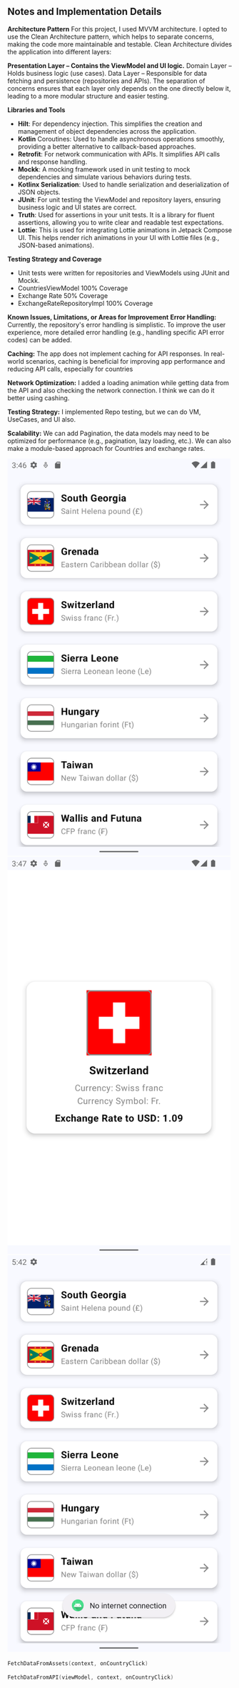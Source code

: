## Notes and Implementation Details
**Architecture Pattern**
For this project, I used MVVM architecture. I opted to use the Clean Architecture pattern, which helps to separate concerns, making the code more maintainable and testable. Clean Architecture divides the application into different layers:

**Presentation Layer – Contains the ViewModel and UI logic.**
Domain Layer – Holds business logic (use cases).
Data Layer – Responsible for data fetching and persistence (repositories and APIs).
The separation of concerns ensures that each layer only depends on the one directly below it, leading to a more modular structure and easier testing.

**Libraries and Tools**
* **Hilt**: For dependency injection. This simplifies the creation and management of object dependencies across the application.
* **Kotlin** Coroutines: Used to handle asynchronous operations smoothly, providing a better alternative to callback-based approaches.
* **Retrofit**: For network communication with APIs. It simplifies API calls and response handling.
* **Mockk**: A mocking framework used in unit testing to mock dependencies and simulate various behaviors during tests.
* **Kotlinx Serialization**: Used to handle serialization and deserialization of JSON objects.
* **JUnit**: For unit testing the ViewModel and repository layers, ensuring business logic and UI states are correct.
* **Truth**: Used for assertions in your unit tests. It is a library for fluent assertions, allowing you to write clear and readable test expectations.
* **Lottie**: This is used for integrating Lottie animations in Jetpack Compose UI. This helps render rich animations in your UI with Lottie files (e.g., JSON-based animations).

**Testing Strategy and Coverage**
* Unit tests were written for repositories and ViewModels using JUnit and Mockk.
* CountriesViewModel 100% Coverage
* Exchange Rate 50% Coverage
* ExchangeRateRepositoryImpl 100% Coverage

**Known Issues, Limitations, or Areas for Improvement**
**Error Handling:**
Currently, the repository's error handling is simplistic. To improve the user experience, more detailed error handling (e.g., handling specific API error codes) can be added.

**Caching:**
The app does not implement caching for API responses. In real-world scenarios, caching is beneficial for improving app performance and reducing API calls, especially for countries

**Network Optimization:**
I added a loading animation while getting data from the API and also checking the network connection. I think we can do it better using cashing.

**Testing Strategy:**
I implemented Repo testing, but we can do VM, UseCases, and UI also. 

**Scalability:**
We can add Pagination, the data models may need to be optimized for performance (e.g., pagination, lazy loading, etc.).
We can also make a module-based approach for Countries and exchange rates.

<img src="screenshot/CountriesList.png" width="500" alt=""/>
<img src="screenshot/ExchangeRateScreen.png" width="500" alt=""/>
<img src="screenshot/NoInternetConnection.png" width="500" alt=""/>

```kotlin
FetchDataFromAssets(context, onCountryClick)
```

```kotlin
FetchDataFromAPI(viewModel, context, onCountryClick)
```

